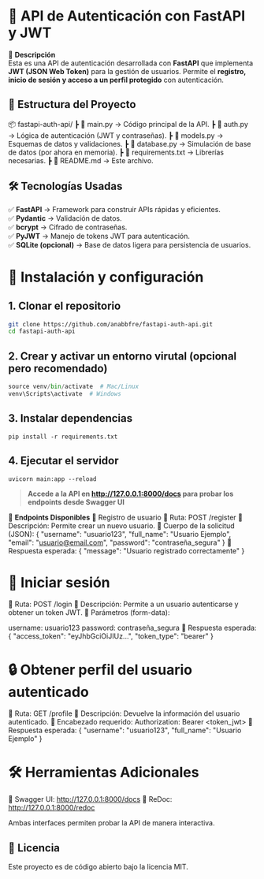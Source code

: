 # 📌 API de Autenticación con FastAPI y JWT  


🚀 **Descripción**  
Esta es una API de autenticación desarrollada con **FastAPI** que implementa **JWT (JSON Web Token)** para la gestión de usuarios. Permite el **registro, inicio de sesión y acceso a un perfil protegido** con autenticación.  



## 📂 Estructura del Proyecto  
📦 fastapi-auth-api/ 
┣ 📄 main.py → Código principal de la API. 
┣ 📄 auth.py → Lógica de autenticación (JWT y contraseñas). 
┣ 📄 models.py → Esquemas de datos y validaciones. 
┣ 📄 database.py → Simulación de base de datos (por ahora en memoria). 
┣ 📄 requirements.txt → Librerías necesarias. 
┣ 📄 README.md → Este archivo.



## 🛠️ Tecnologías Usadas  
✅ **FastAPI** → Framework para construir APIs rápidas y eficientes.  
✅ **Pydantic** → Validación de datos.  
✅ **bcrypt** → Cifrado de contraseñas.  
✅ **PyJWT** → Manejo de tokens JWT para autenticación.  
✅ **SQLite (opcional)** → Base de datos ligera para persistencia de usuarios.  





# 🚀 Instalación y configuración


## 1. Clonar el repositorio 
```bash
git clone https://github.com/anabbfre/fastapi-auth-api.git
cd fastapi-auth-api
```

## 2. Crear y activar un entorno virutal (opcional pero recomendado)
```python -m venv venv
source venv/bin/activate  # Mac/Linux
venv\Scripts\activate  # Windows
```

## 3. Instalar dependencias 
```
pip install -r requirements.txt
```

## 4. Ejecutar el servidor
```
uvicorn main:app --reload
```


> **Accede a la API en http://127.0.0.1:8000/docs para probar los endpoints desde Swagger UI**





🔑 **Endpoints Disponibles**
📝 Registro de usuario
📌 Ruta: POST /register
📌 Descripción: Permite crear un nuevo usuario.
📌 Cuerpo de la solicitud (JSON):
{
  "username": "usuario123",
  "full_name": "Usuario Ejemplo",
  "email": "usuario@email.com",
  "password": "contraseña_segura"
}
📌 Respuesta esperada:
{
  "message": "Usuario registrado correctamente"
}



# 🔐 **Iniciar sesión**
📌 Ruta: POST /login
📌 Descripción: Permite a un usuario autenticarse y obtener un token JWT.
📌 Parámetros (form-data):

username: usuario123
password: contraseña_segura
📌 Respuesta esperada:
{
  "access_token": "eyJhbGciOiJIUz...",
  "token_type": "bearer"
}



# 🔒 **Obtener perfil del usuario autenticado**
📌 Ruta: GET /profile
📌 Descripción: Devuelve la información del usuario autenticado.
📌 Encabezado requerido:
Authorization: Bearer <token_jwt>
📌 Respuesta esperada:
{
  "username": "usuario123",
  "full_name": "Usuario Ejemplo"
}



# 🛠️ **Herramientas Adicionales**
📌 Swagger UI: http://127.0.0.1:8000/docs
📌 ReDoc: http://127.0.0.1:8000/redoc

Ambas interfaces permiten probar la API de manera interactiva.




## 📜 **Licencia**
Este proyecto es de código abierto bajo la licencia MIT.
